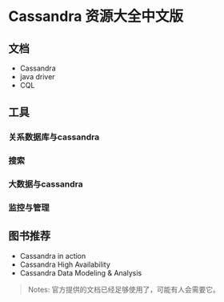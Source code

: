 # Cassandra 资源大全中文版

## 文档

- Cassandra
- java driver
- CQL

## 工具
### 关系数据库与cassandra

### 搜索

### 大数据与cassandra


### 监控与管理


## 图书推荐

- Cassandra in action
- Cassandra High Availability
- Cassandra Data Modeling & Analysis
> Notes: 官方提供的文档已经足够使用了，可能有人会需要它。
